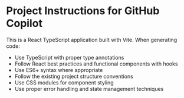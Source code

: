 <!-- Use this file to provide workspace-specific custom instructions to Copilot. For more details, visit https://code.visualstudio.com/docs/copilot/copilot-customization#_use-a-githubcopilotinstructionsmd-file -->

# Project Instructions for GitHub Copilot

This is a React TypeScript application built with Vite. When generating code:

- Use TypeScript with proper type annotations
- Follow React best practices and functional components with hooks
- Use ES6+ syntax where appropriate
- Follow the existing project structure conventions
- Use CSS modules for component styling
- Use proper error handling and state management techniques
